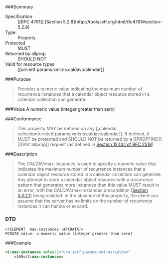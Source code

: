 <!-- --- title: urn:ietf:params:xml:ns:caldav:max-instances -->

<div id="summary-box" markdown="1">
###Summary

<dl>
<dt>Specification</dt>
<!-- insert the RFC number and the link to the original specification of this property -->
<dd markdown="1">[[RFC 4791]]
[Section 5.2.8](http://tools.ietf.org/html/rfc4791#section-5.2.8)
</dd>
<dt>Type</dt>
<dd markdown="1">Property
</dd>
<dt>Protected</dt>
<dd markdown="1">MUST
</dd>
<dt>Returned by allprop</dt>
<dd markdown="1">SHOULD NOT
</dd>
<dt>Valid for resource types</dt>
<dd markdown="1">[[urn:ietf:params:xml:ns:caldav:calendar]]
</dd>
</dl>

</div>

<!-- below is a list of common sections for property definitions. Adjust the list as needed. Don't forget to block-quote any text that's copied from the RFC -->

###Purpose
> Provides a numeric value indicating the maximum number of recurrence instances that a calendar object resource stored in a calendar collection can generate.

###Value
A numeric value (integer greater than zero)

###Conformance
> This property MAY be defined on any [[calendar collection|urn:ietf:params:xml:ns:caldav:calendar]]. If defined, it MUST be protected and SHOULD NOT be returned by a [[PROPFIND]] [[DAV::allprop]] request (as defined in [Section 12.14.1 of RFC 2518](https://tools.ietf.org/html/rfc2518#section-12.14.1)).

###Description
> The CALDAV:max-instances is used to specify a numeric value that indicates the maximum number of recurrence instances that a calendar object resource stored in a calendar collection can generate. Any attempt to store a calendar object resource with a recurrence pattern that generates more instances than this value MUST result in an error, with the CALDAV:max-instances precondition ([Section 5.3.2.1](https://tools.ietf.org/html/rfc4791#section-5.3.2.1)) being violated. In the absence of this property, the client can assume that the server has no limits on the number of recurrence instances it can handle or expand.

### DTD
> 
```
<!ELEMENT  max-instances (#PCDATA)>
PCDATA value: a numeric value (integer greater than zero)
```

###Example
> 
>
```xml
<C:max-instances xmlns:C="urn:ietf:params:xml:ns:caldav"
    >100</C:max-instances>
```
